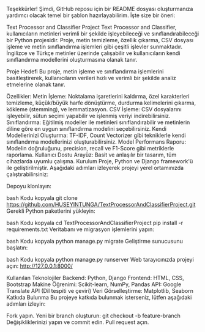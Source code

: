 
Teşekkürler! Şimdi, GitHub reposu için bir README dosyası oluşturmanıza yardımcı olacak temel bir şablon hazırlayabilirim. İşte size bir öneri:

Text Processor and Classifier Project
Text Processor and Classifier, kullanıcıların metinleri verimli bir şekilde işleyebileceği ve sınıflandırabileceği bir Python projesidir. Proje, metin temizleme, özellik çıkarma, CSV dosyası işleme ve metin sınıflandırma işlemleri gibi çeşitli işlevler sunmaktadır. İngilizce ve Türkçe metinler üzerinde çalışabilir ve kullanıcıların kendi sınıflandırma modellerini oluşturmasına olanak tanır.

Proje Hedefi
Bu proje, metin işleme ve sınıflandırma işlemlerini basitleştirerek, kullanıcıların verileri hızlı ve verimli bir şekilde analiz etmelerine olanak tanır.

Özellikler:
Metin İşleme: Noktalama işaretlerini kaldırma, özel karakterleri temizleme, küçük/büyük harfe dönüştürme, durdurma kelimelerini çıkarma, kökleme (stemming), ve lemmatizasyon.
CSV İşleme: CSV dosyalarını işleyebilir, sütun seçimi yapabilir ve işlenmiş veriyi indirebilirsiniz.
Sınıflandırma: Eğitilmiş modeller ile metinleri sınıflandırabilir ve metinlerin diline göre en uygun sınıflandırma modelini seçebilirsiniz.
Kendi Modellerinizi Oluşturma: TF-IDF, Count Vectorizer gibi tekniklerle kendi sınıflandırma modellerinizi oluşturabilirsiniz.
Model Performans Raporu: Modelin doğruluğunu, precision, recall ve F1-Score gibi metriklerle raporlama.
Kullanıcı Dostu Arayüz: Basit ve anlaşılır bir tasarım, tüm cihazlarda uyumlu çalışma.
Kurulum
Proje, Python ve Django framework'ü ile geliştirilmiştir. Aşağıdaki adımları izleyerek projeyi yerel ortamınızda çalıştırabilirsiniz:

Depoyu klonlayın:

bash
Kodu kopyala
git clone https://github.com/HUSEYINTUNGA/TextProcessorAndClassifierProject.git
Gerekli Python paketlerini yükleyin:

bash
Kodu kopyala
cd TextProcessorAndClassifierProject
pip install -r requirements.txt
Veritabanı ve migrasyon işlemlerini yapın:

bash
Kodu kopyala
python manage.py migrate
Geliştirme sunucusunu başlatın:

bash
Kodu kopyala
python manage.py runserver
Web tarayıcınızda projeyi açın: http://127.0.0.1:8000/

Kullanılan Teknolojiler
Backend: Python, Django
Frontend: HTML, CSS, Bootstrap
Makine Öğrenimi: Scikit-learn, NumPy, Pandas
API: Google Translate API (Dil tespiti ve çeviri)
Veri Görselleştirme: Matplotlib, Seaborn
Katkıda Bulunma
Bu projeye katkıda bulunmak isterseniz, lütfen aşağıdaki adımları izleyin:

Fork yapın.
Yeni bir branch oluşturun: git checkout -b feature-branch
Değişikliklerinizi yapın ve commit edin.
Pull request açın.
